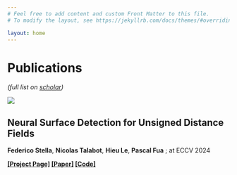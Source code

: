 ```yaml
---
# Feel free to add content and custom Front Matter to this file.
# To modify the layout, see https://jekyllrb.com/docs/themes/#overriding-theme-defaults

layout: home
---
```


# Publications
*(full list on [scholar](https://scholar.google.com/citations?user=UxEI4sQAAAAJ&hl=en))*

<div>
    <div class="split left small">
        <div>
        <img id="pp" src="/assets/drapenet.jpg" />
        </div>
    </div>
    <div class="split right big">
    	<h2>Neural Surface Detection for Unsigned Distance Fields</h2>
    	<p>
        <b>Federico Stella</b>, 
        <b>Nicolas Talabot</b>, 
        <b>Hieu Le</b>, 
        <b>Pascal Fua</b> ; at ECCV 2024
        <p><b>
            <a href="/nsdudf">[Project Page]</a>
        	<a href="">[Paper]</a>
        	<a href="">[Code]</a>
        </b></p>
        <p></p>
    </div>
</div>

<div style="clear: both;"> </div>
